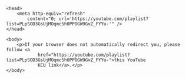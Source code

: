 <!-- https://www.w3docs.com/snippets/html/how-to-redirect-a-web-page-in-html.html -->
<!-- PeterKW.github.io/Music/KCU/2025Christmas -->
<!-- Requires https:// otherwise appends to root url-->
<html>

    <head>
        <meta http-equiv="refresh"
            content="0; url='https://youtube.com/playlist?list=PLpSOD3GsUjMOqmc5h0PPOGW9GvZ_FYYu-'" />
    </head>

    <body>
        <p>If your browser does not automatically redirect you, please follow <a
                href="https://youtube.com/playlist?list=PLpSOD3GsUjMOqmc5h0PPOGW9GvZ_FYYu-">this YouTube
                KCU link</a>.</p>
    </body>

</html>